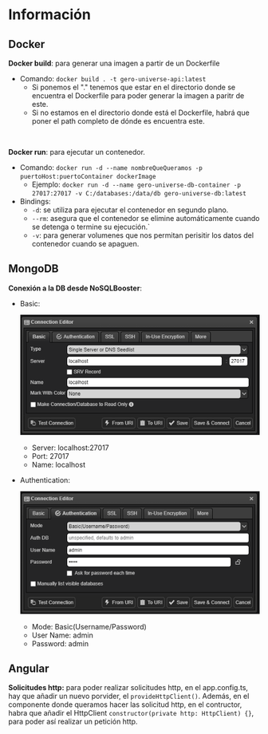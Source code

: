 # Información

## Docker

**Docker build**: para generar una imagen a partir de un Dockerfile

- Comando: `docker build . -t gero-universe-api:latest`
  - Si ponemos el "." tenemos que estar en el directorio donde se encuentra el Dockerfile para poder generar la imagen a paritr de este.
  - Si no estamos en el directorio donde está el Dockerfile, habrá que poner el path completo de dónde es encuentra este.

</br>

**Docker run**: para ejecutar un contenedor.

- Comando: `docker run -d --name nombreQueQueramos -p puertoHost:puertoContainer dockerImage`
  - Ejemplo: `docker run -d --name gero-universe-db-container -p 27017:27017 -v C:/databases:/data/db gero-universe-db:latest`
- Bindings:
  - `-d`: se utiliza para ejecutar el contenedor en segundo plano.
  - `--rm`: asegura que el contenedor se elimine automáticamente cuando se detenga o termine su ejecución.`
  - `-v`: para generar volumenes que nos permitan perisitir los datos del contenedor cuando se apaguen.

## MongoDB

**Conexión a la DB desde NoSQLBooster**:

- Basic:

  ![alt text](image.png)

  - Server: localhost:27017
  - Port: 27017
  - Name: localhost

- Authentication:

  ![alt text](image-1.png)

  - Mode: Basic(Username/Password)
  - User Name: admin
  - Password: admin

## Angular

**Solicitudes http:** para poder realizar solicitudes http, en el app.config.ts, hay que añadir un nuevo porvider, el `provideHttpClient()`. Además, en el componente donde queramos hacer las solicitud http, en el
contructor, habra que añadir el HttpClient `constructor(private http: HttpClient) {}`, para poder así realizar un petición http.
